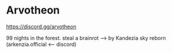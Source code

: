 # Arvotheon
https://discord.gg/arvotheon


99 nights in the forest.
steal a brainrot
—> by Kandezia sky reborn
(arkenzia.official <-- discord)
